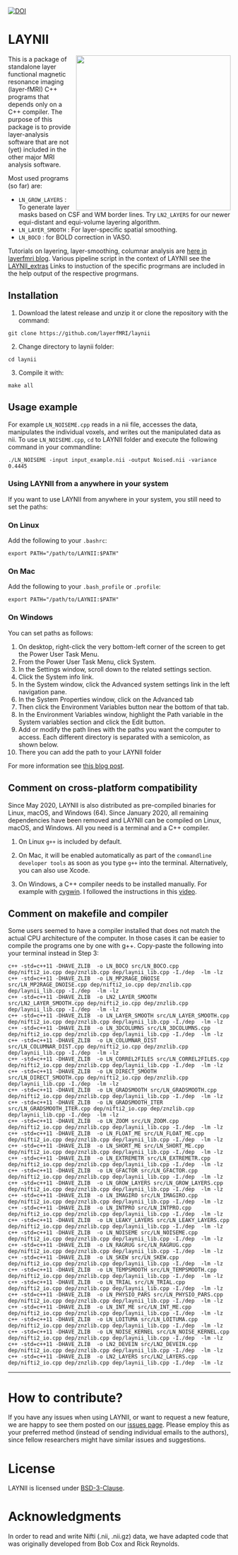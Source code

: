 [![DOI](https://zenodo.org/badge/DOI/10.5281/zenodo.3514297.svg)](https://doi.org/10.5281/zenodo.3514297)

# LAYNII
<img src="https://layerfmri.files.wordpress.com/2018/01/sensory_motor_grid.png" width=350 align="right" />

This is a package of standalone layer functional magnetic resonance imaging (layer-fMRI) C++ programs that depends only on a C++ compiler. The purpose of this package is to provide layer-analysis software that are not (yet) included in the other major MRI analysis software.

Most used programs (so far) are:
- `LN_GROW_LAYERS` : To generate layer masks based on CSF and WM border lines. Try `LN2_LAYERS` for our newer equi-distant and equi-volume layering algorithm.
- `LN_LAYER_SMOOTH` : For layer-specific spatial smoothing.
- `LN_BOCO` : for BOLD correction in VASO.

Tutorials on layering, layer-smoothing, columnar analysis are [here in layerfmri blog](https://layerfmri.com/category/code/).
Various pipeline script in the context of LAYNII see the [LAYNII_extras](https://github.com/ofgulban/LAYNII_extras)
Links to instuction of the specific progrmans are included in the help output of the respective progrmans. 

## Installation
1. Download the latest release and unzip it or clone the repository with the command:
```
git clone https://github.com/layerfMRI/laynii
```

2. Change directory to laynii folder:
```
cd laynii
```

3. Compile it with:
```
make all
```

## Usage example
For example `LN_NOISEME.cpp` reads in a nii file, accesses the data, manipulates the individual voxels, and writes out the manipulated data as nii. To use `LN_NOISEME.cpp`, `cd` to LAYNII folder and execute the following command in your commandline:
```
./LN_NOISEME -input input_example.nii -output Noised.nii -variance 0.4445
```

### Using LAYNII from a anywhere in your system
If you want to use LAYNII from anywhere in your system, you still need to set the paths:

### On Linux
Add the following to your `.bashrc`:
```
export PATH="/path/to/LAYNII:$PATH"
```

### On Mac
Add the following to your `.bash_profile` or `.profile`:
```
export PATH="/path/to/LAYNII:$PATH"
```

### On Windows
You can set paths as follows:
1. On desktop, right-click the very bottom-left corner of the screen to get the Power User Task Menu.
2. From the Power User Task Menu, click System.
3. In the Settings window, scroll down to the related settings section.
4. Click the System info link.
5. In the System window, click the Advanced system settings link in the left navigation pane.
6. In the System Properties window, click on the Advanced tab
7. Then click the Environment Variables button near the bottom of that tab.
8. In the Environment Variables window, highlight the Path variable in the System variables section and click the Edit button.
9. Add or modify the path lines with the paths you want the computer to access. Each different directory is separated with a semicolon, as shown below.
10. There you can add the path to your LAYNII folder

For more information see [this blog post](https://layerfmri.com/2017/11/30/using-a-standalone-nii-i-o-in-c/).

## Comment on cross-platform compatibility
Since May 2020, LAYNII is also distributed as pre-compiled binaries for Linux, macOS, and Windows (64). 
Since January 2020, all remaining dependencies have been removed and LAYNII can be compiled on Linux, macOS, and Windows. All you need is a terminal and a C++ compiler.

1. On Linux `g++` is included by default.

2. On Mac, it will be enabled automatically as part of the `commandline developer tools` as soon as you type `g++` into the terminal. Alternatively, you can also use Xcode.

3. On Windows, a C++ compiler needs to be installed manually. For example with [cygwin](https://cygwin.com/). I followed the instructions in this [video](https://www.youtube.com/watch?v=DAlS4hF_PbY).

## Comment on makefile and compiler
Some users seemed to have a compiler installed that does not match the actual CPU architecture of the computer. In those cases it can be easier to compile the programs one by one with g++. Copy-paste the following into your terminal instead in Step 3:

```
c++ -std=c++11 -DHAVE_ZLIB  -o LN_BOCO src/LN_BOCO.cpp dep/nifti2_io.cpp dep/znzlib.cpp dep/laynii_lib.cpp -I./dep  -lm -lz
c++ -std=c++11 -DHAVE_ZLIB  -o LN_MP2RAGE_DNOISE src/LN_MP2RAGE_DNOISE.cpp dep/nifti2_io.cpp dep/znzlib.cpp dep/laynii_lib.cpp -I./dep  -lm -lz
c++ -std=c++11 -DHAVE_ZLIB  -o LN2_LAYER_SMOOTH src/LN2_LAYER_SMOOTH.cpp dep/nifti2_io.cpp dep/znzlib.cpp dep/laynii_lib.cpp -I./dep  -lm -lz
c++ -std=c++11 -DHAVE_ZLIB  -o LN_LAYER_SMOOTH src/LN_LAYER_SMOOTH.cpp dep/nifti2_io.cpp dep/znzlib.cpp dep/laynii_lib.cpp -I./dep  -lm -lz
c++ -std=c++11 -DHAVE_ZLIB  -o LN_3DCOLUMNS src/LN_3DCOLUMNS.cpp dep/nifti2_io.cpp dep/znzlib.cpp dep/laynii_lib.cpp -I./dep  -lm -lz
c++ -std=c++11 -DHAVE_ZLIB  -o LN_COLUMNAR_DIST src/LN_COLUMNAR_DIST.cpp dep/nifti2_io.cpp dep/znzlib.cpp dep/laynii_lib.cpp -I./dep  -lm -lz
c++ -std=c++11 -DHAVE_ZLIB  -o LN_CORREL2FILES src/LN_CORREL2FILES.cpp dep/nifti2_io.cpp dep/znzlib.cpp dep/laynii_lib.cpp -I./dep  -lm -lz
c++ -std=c++11 -DHAVE_ZLIB  -o LN_DIRECT_SMOOTH src/LN_DIRECT_SMOOTH.cpp dep/nifti2_io.cpp dep/znzlib.cpp dep/laynii_lib.cpp -I./dep  -lm -lz
c++ -std=c++11 -DHAVE_ZLIB  -o LN_GRADSMOOTH src/LN_GRADSMOOTH.cpp dep/nifti2_io.cpp dep/znzlib.cpp dep/laynii_lib.cpp -I./dep  -lm -lz
c++ -std=c++11 -DHAVE_ZLIB  -o LN_GRADSMOOTH_ITER src/LN_GRADSMOOTH_ITER.cpp dep/nifti2_io.cpp dep/znzlib.cpp dep/laynii_lib.cpp -I./dep  -lm -lz
c++ -std=c++11 -DHAVE_ZLIB  -o LN_ZOOM src/LN_ZOOM.cpp dep/nifti2_io.cpp dep/znzlib.cpp dep/laynii_lib.cpp -I./dep  -lm -lz
c++ -std=c++11 -DHAVE_ZLIB  -o LN_FLOAT_ME src/LN_FLOAT_ME.cpp dep/nifti2_io.cpp dep/znzlib.cpp dep/laynii_lib.cpp -I./dep  -lm -lz
c++ -std=c++11 -DHAVE_ZLIB  -o LN_SHORT_ME src/LN_SHORT_ME.cpp dep/nifti2_io.cpp dep/znzlib.cpp dep/laynii_lib.cpp -I./dep  -lm -lz
c++ -std=c++11 -DHAVE_ZLIB  -o LN_EXTREMETR src/LN_EXTREMETR.cpp dep/nifti2_io.cpp dep/znzlib.cpp dep/laynii_lib.cpp -I./dep  -lm -lz
c++ -std=c++11 -DHAVE_ZLIB  -o LN_GFACTOR src/LN_GFACTOR.cpp dep/nifti2_io.cpp dep/znzlib.cpp dep/laynii_lib.cpp -I./dep  -lm -lz
c++ -std=c++11 -DHAVE_ZLIB  -o LN_GROW_LAYERS src/LN_GROW_LAYERS.cpp dep/nifti2_io.cpp dep/znzlib.cpp dep/laynii_lib.cpp -I./dep  -lm -lz
c++ -std=c++11 -DHAVE_ZLIB  -o LN_IMAGIRO src/LN_IMAGIRO.cpp dep/nifti2_io.cpp dep/znzlib.cpp dep/laynii_lib.cpp -I./dep  -lm -lz
c++ -std=c++11 -DHAVE_ZLIB  -o LN_INTPRO src/LN_INTPRO.cpp dep/nifti2_io.cpp dep/znzlib.cpp dep/laynii_lib.cpp -I./dep  -lm -lz
c++ -std=c++11 -DHAVE_ZLIB  -o LN_LEAKY_LAYERS src/LN_LEAKY_LAYERS.cpp dep/nifti2_io.cpp dep/znzlib.cpp dep/laynii_lib.cpp -I./dep  -lm -lz
c++ -std=c++11 -DHAVE_ZLIB  -o LN_NOISEME src/LN_NOISEME.cpp dep/nifti2_io.cpp dep/znzlib.cpp dep/laynii_lib.cpp -I./dep  -lm -lz
c++ -std=c++11 -DHAVE_ZLIB  -o LN_RAGRUG src/LN_RAGRUG.cpp dep/nifti2_io.cpp dep/znzlib.cpp dep/laynii_lib.cpp -I./dep  -lm -lz
c++ -std=c++11 -DHAVE_ZLIB  -o LN_SKEW src/LN_SKEW.cpp dep/nifti2_io.cpp dep/znzlib.cpp dep/laynii_lib.cpp -I./dep  -lm -lz
c++ -std=c++11 -DHAVE_ZLIB  -o LN_TEMPSMOOTH src/LN_TEMPSMOOTH.cpp dep/nifti2_io.cpp dep/znzlib.cpp dep/laynii_lib.cpp -I./dep  -lm -lz
c++ -std=c++11 -DHAVE_ZLIB  -o LN_TRIAL src/LN_TRIAL.cpp dep/nifti2_io.cpp dep/znzlib.cpp dep/laynii_lib.cpp -I./dep  -lm -lz
c++ -std=c++11 -DHAVE_ZLIB  -o LN_PHYSIO_PARS src/LN_PHYSIO_PARS.cpp dep/nifti2_io.cpp dep/znzlib.cpp dep/laynii_lib.cpp -I./dep  -lm -lz
c++ -std=c++11 -DHAVE_ZLIB  -o LN_INT_ME src/LN_INT_ME.cpp dep/nifti2_io.cpp dep/znzlib.cpp dep/laynii_lib.cpp -I./dep  -lm -lz
c++ -std=c++11 -DHAVE_ZLIB  -o LN_LOITUMA src/LN_LOITUMA.cpp dep/nifti2_io.cpp dep/znzlib.cpp dep/laynii_lib.cpp -I./dep  -lm -lz
c++ -std=c++11 -DHAVE_ZLIB  -o LN_NOISE_KERNEL src/LN_NOISE_KERNEL.cpp dep/nifti2_io.cpp dep/znzlib.cpp dep/laynii_lib.cpp -I./dep  -lm -lz
c++ -std=c++11 -DHAVE_ZLIB  -o LN2_DEVEIN src/LN2_DEVEIN.cpp dep/nifti2_io.cpp dep/znzlib.cpp dep/laynii_lib.cpp -I./dep  -lm -lz
c++ -std=c++11 -DHAVE_ZLIB  -o LN2_LAYERS src/LN2_LAYERS.cpp dep/nifti2_io.cpp dep/znzlib.cpp dep/laynii_lib.cpp -I./dep  -lm -lz
```
---
# How to contribute?
If you have any issues when using LAYNII, or want to request a new feature, we are happy to see them posted on our [issues page](https://github.com/layerfMRI/LAYNII/issues). Please employ this as your preferred method (instead of sending individual emails to the authors), since fellow researchers might have similar issues and suggestions.

# License
LAYNII is licensed under [BSD-3-Clause](https://opensource.org/licenses/BSD-3-Clause).

# Acknowledgments
In order to read and write Nifti (.nii, .nii.gz) data, we have adapted code that was originally developed from Bob Cox and Rick Reynolds.

